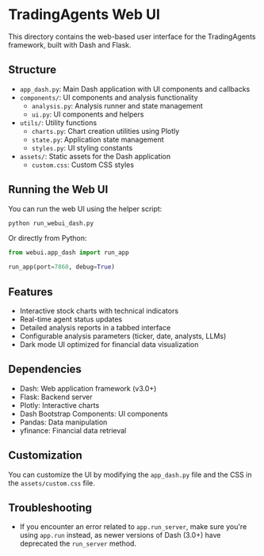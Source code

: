 # TradingAgents Web UI

This directory contains the web-based user interface for the TradingAgents framework, built with Dash and Flask.

## Structure

- `app_dash.py`: Main Dash application with UI components and callbacks
- `components/`: UI components and analysis functionality
  - `analysis.py`: Analysis runner and state management
  - `ui.py`: UI components and helpers
- `utils/`: Utility functions
  - `charts.py`: Chart creation utilities using Plotly
  - `state.py`: Application state management
  - `styles.py`: UI styling constants
- `assets/`: Static assets for the Dash application
  - `custom.css`: Custom CSS styles

## Running the Web UI

You can run the web UI using the helper script:

```bash
python run_webui_dash.py
```

Or directly from Python:

```python
from webui.app_dash import run_app

run_app(port=7860, debug=True)
```

## Features

- Interactive stock charts with technical indicators
- Real-time agent status updates
- Detailed analysis reports in a tabbed interface
- Configurable analysis parameters (ticker, date, analysts, LLMs)
- Dark mode UI optimized for financial data visualization

## Dependencies

- Dash: Web application framework (v3.0+)
- Flask: Backend server
- Plotly: Interactive charts
- Dash Bootstrap Components: UI components
- Pandas: Data manipulation
- yfinance: Financial data retrieval

## Customization

You can customize the UI by modifying the `app_dash.py` file and the CSS in the `assets/custom.css` file.

## Troubleshooting

- If you encounter an error related to `app.run_server`, make sure you're using `app.run` instead, as newer versions of Dash (3.0+) have deprecated the `run_server` method. 